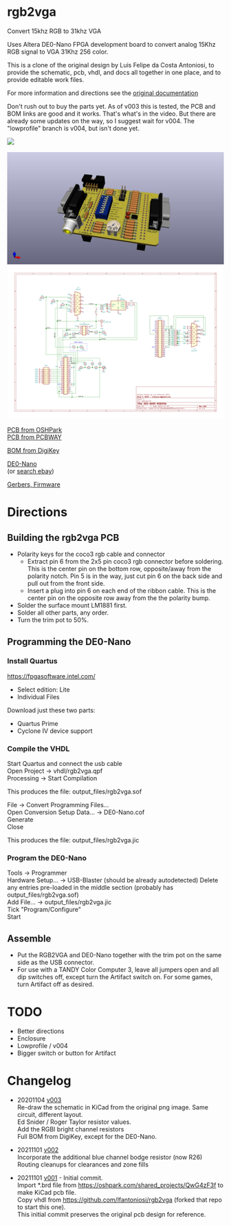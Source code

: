 # rgb2vga
Convert 15khz RGB to 31khz VGA

Uses Altera DE0-Nano FPGA development board to convert analog 15Khz RGB signal to VGA 31Khz 256 color.

This is a clone of the original design by Luis Felipe da Costa Antoniosi, to provide the schematic, pcb, vhdl, and docs all together in one place, and to provide editable work files.

For more information and directions see the [original documentation](https://sites.google.com/site/tandycocoloco/rgb2vga)

Don't rush out to buy the parts yet. As of v003 this is tested, the PCB and BOM links are good and it works. That's what's in the video. But there are already some updates on the way, so I suggest wait for v004. The "lowprofile" branch is v004, but isn't done yet.

[![](https://img.youtube.com/vi/MPYQRHWyUGA/hqdefault.jpg)](https://youtu.be/MPYQRHWyUGA)

![](PCB/rgb2vga.jpg)
![](PCB/rgb2vga.svg)

[PCB from OSHPark](https://oshpark.com/shared_projects/a1T9J3OD)  
[PCB from PCBWAY](https://www.pcbway.com/project/shareproject/de0_nano_fpga_rgb2vga.html)  

[BOM from DigiKey](https://www.digikey.com/short/7fwcd5wr)

[DE0-Nano](http://www.terasic.com.tw/cgi-bin/page/archive.pl?Language=English&No=593)  
 (or [search ebay](https://www.ebay.com/sch/i.html?_nkw=de0-nano&_sacat=0&LH_TitleDesc=0&_odkw=de0+nano&_osacat=0&_sop=15))  

[Gerbers, Firmware](../../releases/latest)

# Directions  
## Building the rgb2vga PCB  
- Polarity keys for the coco3 rgb cable and connector  
  - Extract pin 6 from the 2x5 pin coco3 rgb connector before soldering. This is the center pin on the bottom row, opposite/away from the polarity notch. Pin 5 is in the way, just cut pin 6 on the back side and pull out from the front side.  
  - Insert a plug into pin 6 on each end of the ribbon cable.  This is the center pin on the opposite row away from the the polarity bump.  
- Solder the surface mount LM1881 first.  
- Solder all other parts, any order.  
- Turn the trim pot to 50%.  

## Programming the DE0-Nano  
### Install Quartus  
https://fpgasoftware.intel.com/  
- Select edition: Lite  
- Individual Files

Download just these two parts:  
- Quartus Prime  
- Cyclone IV device support  

### Compile the VHDL  
Start Quartus and connect the usb cable  
Open Project -> vhdl/rgb2vga.qpf  
Processing -> Start Compilation  

This produces the file: output_files/rgb2vga.sof

File -> Convert Programming Files...  
Open Conversion Setup Data... -> DE0-Nano.cof  
Generate  
Close  

This produces the file: output_files/rgb2vga.jic

### Program the DE0-Nano  
Tools -> Programmer  
Hardware Setup... -> USB-Blaster  (should be already autodetected)
Delete any entries pre-loaded in the middle section (probably has output_files/rgb2vga.sof)  
Add File... -> output_files/rgb2vga.jic  
Tick "Program/Configure"  
Start  

## Assemble
- Put the RGB2VGA and DE0-Nano together with the trim pot on the same side as the USB connector.  
- For use with a TANDY Color Computer 3, leave all jumpers open and all dip switches off, except turn the Artifact switch on. For some games, turn Artifact off as desired.

# TODO  
* Better directions  
* Enclosure  
* Lowprofile / v004  
* Bigger switch or button for Artifact

# Changelog
* 20201104 [v003](../../tree/v003)  
 Re-draw the schematic in KiCad from the original png image. Same circuit, different layout.  
 Ed Snider / Roger Taylor resistor values.  
 Add the RGBI bright channel resistors  
 Full BOM from DigiKey, except for the DE0-Nano.  

* 20211101 [v002](../../tree/v002)  
 Incorporate the additional blue channel bodge resistor (now R26)  
 Routing cleanups for clearances and zone fills  

* 20211101 [v001](../../tree/v001) - Initial commit.  
 Import \*.brd file from https://oshpark.com/shared_projects/QwG4zF3f to make KiCad pcb file.  
 Copy vhdl from https://github.com/lfantoniosi/rgb2vga (forked that repo to start this one).  
 This initial commit preserves the original pcb design for reference.  

